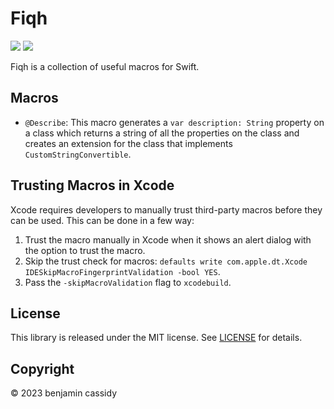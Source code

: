 # Fiqh

[![](https://img.shields.io/endpoint?url=https%3A%2F%2Fswiftpackageindex.com%2Fapi%2Fpackages%2Fbenjamincassidy%2FFiqh%2Fbadge%3Ftype%3Dswift-versions)](https://swiftpackageindex.com/benjamincassidy/Fiqh)
[![](https://img.shields.io/endpoint?url=https%3A%2F%2Fswiftpackageindex.com%2Fapi%2Fpackages%2Fbenjamincassidy%2FFiqh%2Fbadge%3Ftype%3Dplatforms)](https://swiftpackageindex.com/benjamincassidy/Fiqh)

Fiqh is a collection of useful macros for Swift.

## Macros

- `@Describe`: This macro generates a `var description: String` property on a class which returns a string
of all the properties on the class and creates an extension for the class that implements `CustomStringConvertible`.

## Trusting Macros in Xcode

Xcode requires developers to manually trust third-party macros before they can be used. This can be done in a few
way:

1. Trust the macro manually in Xcode when it shows an alert dialog with the option to trust the macro.
2. Skip the trust check for macros: `defaults write com.apple.dt.Xcode IDESkipMacroFingerprintValidation -bool YES`.
3. Pass the `-skipMacroValidation` flag to `xcodebuild`.

## License

This library is released under the MIT license. See [LICENSE](https://github.com/benjamincassidy/Fiqh/blob/main/LICENSE) for details.

## Copyright

© 2023 benjamin cassidy
